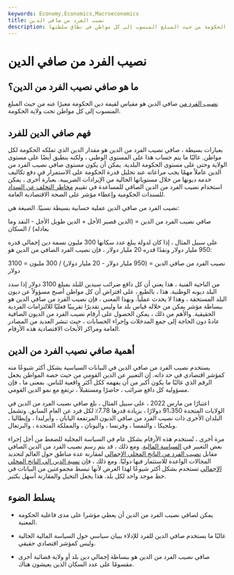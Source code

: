 ```yaml
---
keywords: Economy,Economics,Macroeconomics
title: نصيب الفرد من صافي الدين
description: صافي نصيب الفرد من الدين هو مقياس لقيمة دين الحكومة من حيث المبلغ المنسوب إلى كل مواطن في نطاق سلطتها.
---
```


# نصيب الفرد من صافي الدين
## ما هو صافي نصيب الفرد من الدين؟

[نصيب الفرد من](/percapita) صافي الدين هو مقياس لقيمة دين الحكومة معبرًا عنه من حيث المبلغ المنسوب إلى كل مواطن تحت ولاية الحكومة.

## فهم صافي الدين للفرد

بعبارات بسيطة ، صافي نصيب الفرد من الدين هو مقدار الدين الذي تملكه الحكومة لكل مواطن. غالبًا ما يتم حساب هذا على المستوى الوطني ، ولكنه ينطبق أيضًا على مستوى الولاية وحتى على مستوى الحكومة البلدية. يمكن أن يكون مستوى صافي نصيب الفرد من الدين عاملاً مهمًا يجب مراعاته عند تحليل قدرة الحكومة على الاستمرار في دفع تكاليف خدمة ديونها من خلال مستوياتها الحالية من الإيرادات الضريبية. بعبارة أخرى ، يمكن استخدام نصيب الفرد من الدين الصافي للمساعدة في تقييم [مخاطر التخلف عن السداد](/defaultrisk) للسندات الحكومية وإعطاء مؤشر على الصحة الاقتصادية العامة.

نصيب الفرد من صافي الدين عملية حسابية بسيطة نسبيًا. الصيغة هي:

صافي نصيب الفرد من الدين = (الدين قصير الأجل + الدين طويل الأجل - النقد وما يعادله) / السكان

على سبيل المثال ، إذا كان لدولة يبلغ عدد سكانها 300 مليون نسمة دين إجمالي قدره 950 مليار دولار ونقدًا قدره 20 مليار دولار ، فإن نصيب الفرد الصافي من الدين هو:

نصيب الفرد من صافي الدين = (950 مليار دولار - 20 مليار دولار) / 300 مليون = 3100 دولار

من الناحية الفنية ، هذا يعني أن كل دافع ضرائب سيدين للبلد بمبلغ 3100 دولار إذا سدد البلد ديونه الوطنية. هذا ، بالطبع ، على افتراض أن كل مواطن أصبح مسؤولاً عن ديون البلد المستحقة ، وهذا لا يحدث عملياً. وبهذا المعنى ، فإن نصيب الفرد من صافي الدين هو ببساطة مؤشر يمكن من خلاله قياس بلد ما وليس تقديرًا تقريبيًا فعليًا للالتزامات الفردية الحقيقية. والأهم من ذلك ، يمكن الحصول على أرقام نصيب الفرد من الديون الصافية عادةً دون الحاجة إلى جمع المدخلات وإجراء الحسابات ، حيث تنشر العديد من المصادر العامة ومراكز الأبحاث الاقتصادية هذه الأرقام.

## أهمية صافي نصيب الفرد من الدين

يستخدم نصيب الفرد من صافي الدين في البيانات السياسية بشكل أكثر شيوعًا منه كمؤشر اقتصادي في حد ذاته. إن التعبير عن الدين القومي من حيث حصة المواطن يجعل الرقم الذي غالبًا ما يكون أكبر من أن يفهمه ككل أكثر واقعية للناس. بمعنى ما ، فإن مسؤولية كل دافع ضرائب ، حاضرًا ومستقبلاً ، ترتفع مع نمو الدين القومي.

اعتبارًا من مارس 2022 ، على سبيل المثال ، بلغ صافي نصيب الفرد من الدين في الولايات المتحدة 91،350 دولارًا ، بزيادة قدرها 7.78٪ لكل فرد عن العام السابق. وتشمل البلدان الأخرى ذات نصيب الفرد من صافي الديون المرتفعة اليابان ، وأيرلندا ، وإيطاليا ، وبلجيكا ، والنمسا ، وفرنسا ، واليونان ، والمملكة المتحدة ، والبرتغال.

مرة أخرى ، تُستخدم هذه الأرقام بشكل عام في السياسة المحلية للضغط من أجل إجراء بعض التغيير في [السياسة المالية](/fiscalpolicy). ومع ذلك ، قد يتم رسم نصيب الفرد من الدين الصافي مقابل [نصيب الفرد من الناتج المحلي الإجمالي](/per-capita-gdp) لمقارنة عدة مناطق حول العالم لتحديد المجالات الواعدة للاستثمار فيها دوليًا. ومع ذلك ، فإن [نسبة الدين إلى الناتج المحلي الإجمالي](/debtgdpratio) تستخدم بشكل أكثر شيوعًا لهذا الغرض لأنها تبسط مجموعتين من البيانات في خط موحد واحد لكل بلد. هذا يجعل التخيل والمقارنة أسهل بكثير.

## يسلط الضوء

- يمكن لصافي نصيب الفرد من الدين أن يعطي مؤشرا على مدى فاعلية الحكومة المعنية.

- غالبًا ما يستخدم صافي الدين للفرد للإدلاء ببيان سياسي حول السياسة المالية الحالية وليس كمؤشر اقتصادي حقيقي.

- صافي نصيب الفرد من الدين هو ببساطة إجمالي دين بلد أو ولاية قضائية أخرى مقسومًا على عدد السكان الذين يعيشون هناك.


